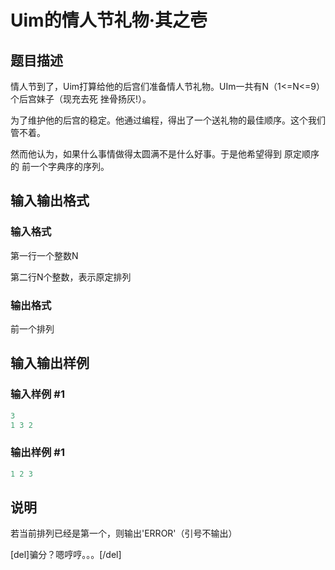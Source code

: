 # Uim的情人节礼物·其之壱

## 题目描述

情人节到了，Uim打算给他的后宫们准备情人节礼物。UIm一共有N（1<=N<=9）个后宫妹子（现充去死 挫骨扬灰!）。

为了维护他的后宫的稳定。他通过编程，得出了一个送礼物的最佳顺序。这个我们管不着。

然而他认为，如果什么事情做得太圆满不是什么好事。于是他希望得到 原定顺序 的 前一个字典序的序列。

## 输入输出格式

### 输入格式

第一行一个整数N

第二行N个整数，表示原定排列

### 输出格式

前一个排列

## 输入输出样例

### 输入样例 #1

```cpp
3
1 3 2
```


### 输出样例 #1

```cpp
1 2 3
```


## 说明

若当前排列已经是第一个，则输出'ERROR'（引号不输出）

[del]骗分？嗯哼哼。。。[/del]

